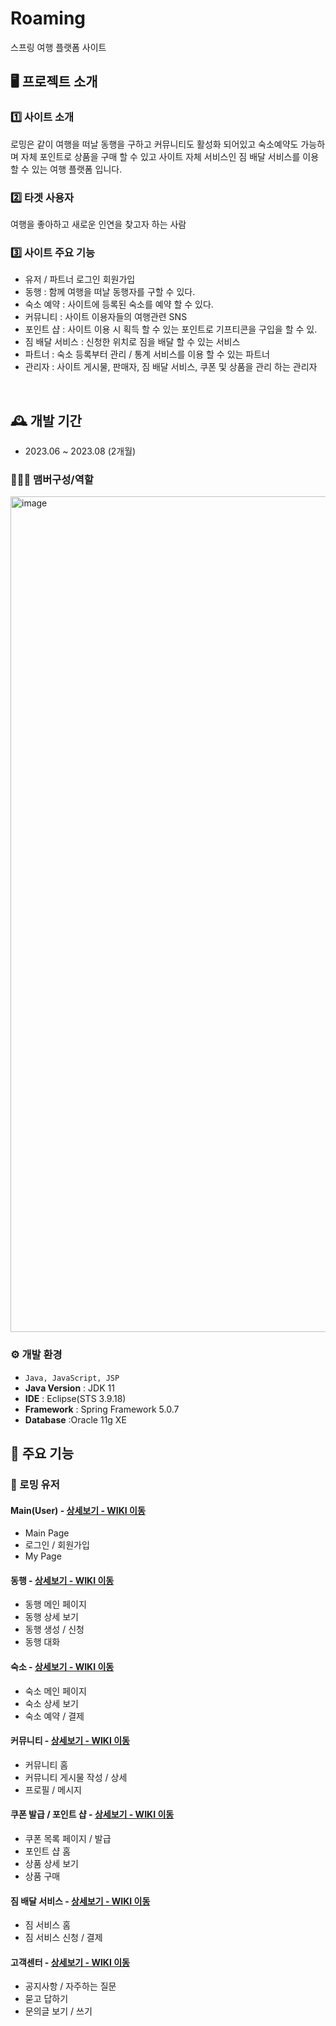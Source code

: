 # Roaming

스프링 여행 플랫폼 사이트


## 🖥️ 프로젝트 소개
### 1️⃣ 사이트 소개

로밍은 같이 여행을 떠날  동행을 구하고 
커뮤니티도 활성화 되어있고 숙소예약도 가능하며 
자체 포인트로 상품을 구매 할 수 있고 
사이트 자체 서비스인 짐 배달 서비스를 
이용 할 수 있는 여행 플랫폼 입니다.

### 2️⃣ 타겟 사용자

여행을 좋아하고 새로운 인연을 찾고자 하는 사람

### 3️⃣ 사이트 주요 기능

- 유저 / 파트너 로그인 회원가입
- 동행 : 함께 여행을 떠날 동행자를 구할 수 있다.
- 숙소 예약 : 사이트에 등록된 숙소를 예약 할 수 있다.
- 커뮤니티 : 사이트 이용자들의 여행관련 SNS
- 포인트 샵 : 사이트 이용 시 획득 할 수 있는 포인트로 기프티콘을 구입을 할 수 있.
- 짐 배달 서비스 : 신청한 위치로 짐을 배달 할 수 있는 서비스
- 파트너 : 숙소 등록부터 관리 / 통계 서비스를 이용 할 수 있는 파트너
- 관리자 : 사이트 게시물, 판매자, 짐 배달 서비스, 쿠폰 및 상품을 관리 하는 관리자

<br>

## 🕰️ 개발 기간
* 2023.06 ~ 2023.08 (2개월)

### 🧑‍🤝‍🧑 맴버구성/역할
<img width="1337" alt="image" src="https://github.com/junehaha/roaming/assets/131428230/112f67a7-ab2d-4d6b-9ced-f04c661cf336">

### ⚙️ 개발 환경
- `Java, JavaScript, JSP`
- **Java Version** : JDK 11
- **IDE** : Eclipse(STS 3.9.18)
- **Framework** : Spring Framework 5.0.7
- **Database** :Oracle 11g XE

## 📌 주요 기능
### 👥 로밍 유저
#### Main(User) - <a href="https://github.com/junehaha/roaming/wiki/Main-(User)" >상세보기 - WIKI 이동</a>
- Main Page
- 로그인 / 회원가입
- My Page
#### 동행 - <a href="https://github.com/junehaha/roaming/wiki/%EB%8F%99%ED%96%89" >상세보기 - WIKI 이동</a>
- 동행 메인 페이지
- 동행 상세 보기
- 동행 생성 / 신청
- 동행 대화
#### 숙소 - <a href="https://github.com/junehaha/roaming/wiki/%EC%88%99%EC%86%8C-%EC%98%88%EC%95%BD" >상세보기 - WIKI 이동</a>
- 숙소 메인 페이지
- 숙소 상세 보기
- 숙소 예약 / 결제

#### 커뮤니티 - <a href="https://github.com/junehaha/roaming/wiki/%EC%BB%A4%EB%AE%A4%EB%8B%88%ED%8B%B0" >상세보기 - WIKI 이동</a>
- 커뮤니티 홈
- 커뮤니티 게시물 작성 / 상세
- 프로필 / 메시지

#### 쿠폰 발급 / 포인트 샵 - <a href="https://github.com/junehaha/roaming/wiki/%EC%BF%A0%ED%8F%B0---%ED%8F%AC%EC%9D%B8%ED%8A%B8-%EC%83%B5" >상세보기 - WIKI 이동</a>
- 쿠폰 목록 페이지 / 발급
- 포인트 샵 홈
- 상품 상세 보기
- 상품 구매
#### 짐 배달 서비스 - <a href="https://github.com/junehaha/roaming/wiki/%EC%A7%90-%EC%84%9C%EB%B9%84%EC%8A%A4" >상세보기 - WIKI 이동</a> 
- 짐 서비스 홈
- 짐 서비스 신청 / 결제

#### 고객센터 - <a href="https://github.com/junehaha/roaming/wiki/%EA%B3%A0%EA%B0%9D%EC%84%BC%ED%84%B0" >상세보기 - WIKI 이동</a> 
- 공지사항 / 자주하는 질문
- 묻고 답하기
- 문의글 보기 / 쓰기

